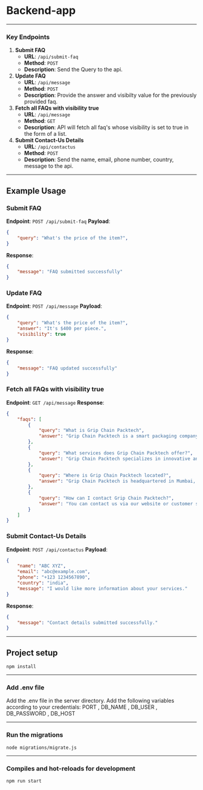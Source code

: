 # Backend-app

---

### Key Endpoints
1. **Submit FAQ**
   - **URL**: `/api/submit-faq`
   - **Method**: `POST`
   - **Description**: Send the Query to the api.
2. **Update FAQ**
   - **URL**: `/api/message`
   - **Method**: `POST`
   - **Description**: Provide the answer and visibilty value for the previously provided faq. 
3. **Fetch all FAQs with visibility true**
   - **URL**: `/api/message`
   - **Method**: `GET`
   - **Description**: API will fetch all faq's whose visibility is set to true in the form of a list.
4. **Submit Contact-Us Details**
   - **URL**: `/api/contactus`
   - **Method**: `POST`
   - **Description**: Send the name, email, phone number, country, message to the api.

---

## Example Usage

### Submit FAQ
**Endpoint**: `POST /api/submit-faq`
**Payload**:
```json
{
    "query": "What's the price of the item?",
}
```
**Response**:
```json
{
    "message": "FAQ submitted successfully"
}
```

### Update FAQ
**Endpoint**: `POST /api/message`
**Payload**:
```json
{
    "query": "What's the price of the item?",
    "answer": "It's $400 per piece.",
    "visibility": true
}
```
**Response**:
```json
{
    "message": "FAQ updated successfully"
}
```

### Fetch all FAQs with visibility true
**Endpoint**: `GET /api/message`
**Response**:
```json
{
    "faqs": [
        {
            "query": "What is Grip Chain Packtech",
            "answer": "Grip Chain Packtech is a smart packaging company"
        },
        {
            "query": "What services does Grip Chain Packtech offer?",
            "answer": "Grip Chain Packtech specializes in innovative and sustainable packaging solutions."
        },
        {
            "query": "Where is Grip Chain Packtech located?",
            "answer": "Grip Chain Packtech is headquartered in Mumbai, India."
        },
        {
            "query": "How can I contact Grip Chain Packtech?",
            "answer": "You can contact us via our website or customer service hotline."
        }
    ]
}
```

### Submit Contact-Us Details
**Endpoint**: `POST /api/contactus`
**Payload**:
```json
{
    "name": "ABC XYZ",
    "email": "abc@example.com",
    "phone": "+123 1234567890",
    "country": "india",
    "message": "I would like more information about your services."
}
```
**Response**:
```json
{
    "message": "Contact details submitted successfully."
}
```

---

## Project setup
```
npm install
```

---

### Add .env file
Add the .env file in the server directory.
Add the following variables according to your credentials:
    PORT , DB_NAME , DB_USER , DB_PASSWORD , DB_HOST

---

### Run the migrations
```
node migrations/migrate.js
```

---

### Compiles and hot-reloads for development
```
npm run start
```